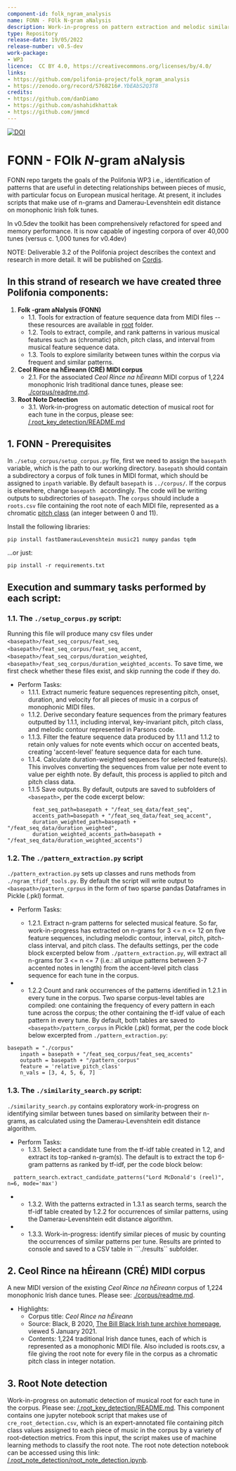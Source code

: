 ```yaml
---
component-id: folk_ngram_analysis
name: FONN - FOlk N-gram aNalysis
description: Work-in-progress on pattern extraction and melodic similarity tools, with an associated test corpus of monophonic Irish folk tunes.
type: Repository
release-date: 19/05/2022
release-number: v0.5-dev
work-package: 
- WP3
licence:  CC BY 4.0, https://creativecommons.org/licenses/by/4.0/
links:
- https://github.com/polifonia-project/folk_ngram_analysis
- https://zenodo.org/record/5768216#.YbEAbS2Q3T8
credits:
- https://github.com/danDiamo
- https://github.com/ashahidkhattak
- https://github.com/jmmcd
---
```


[![DOI](https://zenodo.org/badge/427469033.svg)](https://zenodo.org/badge/latestdoi/427469033)

# FONN - FOlk _N_-gram aNalysis 

FONN repo targets the goals of the Polifonia WP3 i.e., identification of patterns that are useful in detecting relationships between pieces of music, with particular focus on European musical heritage. At present, it includes scripts that make use of n-grams and Damerau-Levenshtein edit distance on monophonic Irish folk tunes.

In v0.5dev the toolkit has been comprehensively refactored for speed and memory performance. 
It is now capable of ingesting corpora of over 40,000 tunes (versus c. 1,000 tunes for v0.4dev)

NOTE: Deliverable 3.2 of the Polifonia project describes the context and research in more detail. It will be published on [Cordis](https://cordis.europa.eu/project/id/101004746/it).

## In this strand of research we have created three Polifonia components:

1. **Folk -gram aNalysis (FONN)**
   * 1.1. Tools for extraction of feature sequence data from MIDI files -- these resources are available in [root](https://github.com/polifonia-project/folk_ngram_analysis/tree/master/) folder. 
   * 1.2. Tools to extract, compile, and rank patterns in various musical features such as (chromatic) pitch, pitch class, and interval from musical feature sequence data. 
   * 1.3. Tools to explore similarity between tunes within the corpus via frequent and similar patterns.
2. **Ceol Rince na hÉireann (CRÉ) MIDI corpus**
   * 2.1. For the associated *Ceol Rince na hÉireann* MIDI corpus of 1,224 monophonic Irish traditional dance tunes, please see: [./corpus/readme.md](https://github.com/polifonia-project/folk_ngram_analysis/blob/master/corpus/readme.md).
3. **Root Note Detection**
   * 3.1. Work-in-progress on automatic detection of musical root for each tune in the corpus, please see: [/.root_key_detection/README.md](https://github.com/polifonia-project/folk_ngram_analysis/blob/master/root_key_detection/README.md)


## 1. FONN - Prerequisites 

In ```./setup_corpus/setup_corpus.py``` file, first we need to assign the  ``` basepath ``` variable, which is the path to our working directory. 
``` basepath ``` should contain a subdirectory a corpus of folk tunes in MIDI format, which should be assigned to ```inpath``` variable. 
By default ``` basepath ``` is ```../corpus/```. If the corpus is elsewhere, change ```basepath ``` accordingly. The code will be writing outputs to subdirectories of ``` basepath ```. The ```corpus``` should include a ```roots.csv``` file containing the root note of each MIDI file, represented as a chromatic [pitch class](https://en.wikipedia.org/wiki/Pitch_class) (an integer between 0 and 11).

Install the following libraries:

``` pip install fastDamerauLevenshtein music21 numpy pandas tqdm ```

...or just:

``` pip install -r requirements.txt ```

## Execution and summary tasks performed by each script:

### 1.1. The ```./setup_corpus.py``` script:

Running this file will produce many csv files under ```<basepath>/feat_seq_corpus/feat_seq```, ```<basepath>/feat_seq_corpus/feat_seq_accent```, ```<basepath>/feat_seq_corpus/duration_weighted```, ```<basepath>/feat_seq_corpus/duration_weighted_accents```. To save time, we first check whether these files exist, and skip running the code if they do.

* Perform Tasks:
  * 1.1.1. Extract numeric feature sequences representing pitch, onset, duration, and velocity for all pieces of music in a corpus of monophonic MIDI files.
  * 1.1.2. Derive secondary feature sequences from the primary features outputted by 1.1.1, including interval, key-invariant pitch, pitch class, and melodic contour represented in Parsons code.
  * 1.1.3. Filter the feature sequence data produced by 1.1.1 and 1.1.2 to retain only values for note events which occur on accented beats, creating 'accent-level' feature sequence data for each tune.
  * 1.1.4. Calculate duration-weighted sequences for selected feature(s). This involves converting the sequences from value per note event to value per eighth note. By default, this process is applied to pitch and pitch class data.
  * 1.1.5 Save outputs. By default, outputs are saved to subfolders of ```<basepath>```, per the code excerpt below:
  
```corpus.save_corpus(
        feat_seq_path=basepath + "/feat_seq_data/feat_seq",
        accents_path=basepath + "/feat_seq_data/feat_seq_accent",
        duration_weighted_path=basepath + "/feat_seq_data/duration_weighted",
        duration_weighted_accents_path=basepath + "/feat_seq_data/duration_weighted_accents")
  ```

### 1.2. The ```./pattern_extraction.py``` script

```./pattern_extraction.py``` sets up classes and runs methods from ```./ngram_tfidf_tools.py```. By default the script will write output to ```<basepath>/pattern_cprpus``` in the form of two sparse pandas Dataframes in Pickle (.pkl) format.

* Perform Tasks:
  * 1.2.1. Extract n-gram patterns for selected musical feature. So far, work-in-progress has extracted on n-grams for 3 <= n <= 12 on five feature sequences, including melodic contour, interval, pitch, pitch-class interval, and pitch class. The defaults settings, per the code block excerpted below from ```./pattern_extraction.py```, will extract all n-grams for 3 <= n <= 7 (i.e.: all unique patterns between 3-7 accented notes in length) from the accent-level pitch class sequence for each tune in the corpus.
  
* * 1.2.2 Count and rank occurrences of the patterns identified in 1.2.1 in every tune in the corpus. Two sparse corpus-level tables are compiled: one containing the frequency of every pattern in each tune across the corpus; the other containing the tf-idf value of each pattern in every tune. By default, both tables are saved to ```<basepath>/pattern_corpus``` in Pickle (.pkl) format, per the code block below excerpted from ```./pattern_extraction.py```:
   
```
basepath = "./corpus"
    inpath = basepath + "/feat_seq_corpus/feat_seq_accents"
    outpath = basepath + "/pattern_corpus"
    feature = 'relative_pitch_class'
    n_vals = [3, 4, 5, 6, 7]
```

### 1.3. The ```./similarity_search.py``` script: 
```./similarity_search.py``` contains exploratory work-in-progress on identifying similar between tunes based on similarity between their n-grams, as calculated using the Damerau-Levenshtein edit distance algorithm.

* Perform Tasks:
  * 1.3.1. Select a candidate tune from the tf-idf table created in 1.2, and extract its top-ranked n-gram(s). The default is to extract the top 6-gram patterns as ranked by tf-idf, per the code block below:
  
```
  pattern_search.extract_candidate_patterns("Lord McDonald's (reel)", n=6, mode='max')
  ``` 
* * 1.3.2. With the patterns extracted in 1.3.1 as search terms, search the tf-idf table created by 1.2.2 for occurrences of similar patterns, using the Damerau-Levenshtein edit distance algorithm. 
* * 1.3.3. Work-in-progress: identify similar pieces of music by counting the occurrences of similar patterns per tune. Results are printed to console and saved to a CSV table in ```./results`` subfolder.


## 2. Ceol Rince na hÉireann (CRÉ) MIDI corpus 

A new MIDI version of the existing *Ceol Rince na hÉireann* corpus of 1,224 monophonic Irish dance tunes. Please see: [./corpus/readme.md](https://github.com/polifonia-project/folk_ngram_analysis/blob/master/corpus/readme.md).
* Highlights:
  * Corpus title: _Ceol Rince na hÉireann_
  * Source: Black, B 2020, [The Bill Black Irish tune archive homepage](http://www.capeirish.com/webabc), viewed 5 January 2021.
  * Contents: 1,224 traditional Irish dance tunes, each of which is represented as a monophonic MIDI file. Also included is roots.csv, a file giving the root note for every file in the corpus as a chromatic pitch class in integer notation.
  
## 3. Root Note detection 
Work-in-progress on automatic detection of musical root for each tune in the corpus. Please see: [/.root_key_detection/README.md](https://github.com/polifonia-project/folk_ngram_analysis/blob/master/root_note_detection/README.md).
  This component contains one jupyter notebook script that makes use of  ```cre_root_detection.csv```, which is an expert-annotated file containing pitch class values assigned to each piece of music in the corpus by a variety of root-detection metrics. From this input, the script makes use of machine learning methods to classify the root note. The root note detection notebook can be accessed using this link: [/.root_note_detection/root_note_detection.ipynb](https://github.com/polifonia-project/folk_ngram_analysis/blob/master/root_note_detection/root_note_detection.ipynb).
  

  
